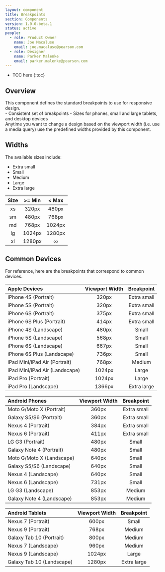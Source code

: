 ```yaml
---
layout: component
title: Breakpoints
section: Components
version: 1.0.0-beta.1
status: active
people:
  - role: Product Owner
    name: Joe Macaluso
    email: joe.macaluso@pearson.com
  - role: Designer
    name: Parker Malenke
    email: parker.malenke@pearson.com
---
```


* TOC here
{:toc}


## Overview
<div markdown="1" class="tagline">
This component defines the standard breakpoints to use for responsive design.
</div>

<div markdown="1" class="feature_list">
- Consistent set of breakpoints
- Sizes for phones, small and large tablets, and desktop devices
</div>

<div markdown="1" class="usage">
Anytime you want to change a design based on the viewport width (i.e. use a media query) use the predefined widths provided by this component.
</div>

## Widths
<div class="section_text" markdown="1">
The available sizes include:

- Extra small
- Small
- Medium
- Large
- Extra large
</div>

<div class="large_table" markdown="1">

| Size | >= Min | < Max   |
|:----:|:------:|:-------:|
| xs   | 320px  | 480px   |
| sm   | 480px  | 768px   |
| md   | 768px  | 1024px  |
| lg   | 1024px | 1280px  |
| xl   | 1280px | &infin; |

</div>

## Common Devices
<div class="section_text" markdown="1">
For reference, here are the breakpoints that correspond to common devices.
</div>

<div class="large_table" markdown="1">

| Apple Devices                  | Viewport Width | Breakpoint  |
|:-------------------------------|:--------------:|:-----------:|
| iPhone 4S (Portrait)           | 320px          | Extra small |
| iPhone 5S (Portrait)           | 320px          | Extra small |
| iPhone 6S (Portrait)           | 375px          | Extra small |
| iPhone 6S Plus (Portrait)      | 414px          | Extra small |
| iPhone 4S (Landscape)          | 480px          | Small       |
| iPhone 5S (Landscape)          | 568px          | Small       |
| iPhone 6S (Landscape)          | 667px          | Small       |
| iPhone 6S Plus (Landscape)     | 736px          | Small       |
| iPad Mini/iPad Air (Portrait)  | 768px          | Medium      |
| iPad Mini/iPad Air (Landscape) | 1024px         | Large       |
| iPad Pro (Portrait)            | 1024px         | Large       |
| iPad Pro (Landscape)           | 1366px         | Extra large |


| Android Phones                 | Viewport Width | Breakpoint  |
|:-------------------------------|:--------------:|:-----------:|
| Moto G/Moto X (Portrait)       | 360px          | Extra small |
| Galaxy S5/S6 (Portrait)        | 360px          | Extra small |
| Nexus 4 (Portrait)             | 384px          | Extra small |
| Nexus 6 (Portrait)             | 411px          | Extra small |
| LG G3 (Portrait)               | 480px          | Small       |
| Galaxy Note 4 (Portrait)       | 480px          | Small       |
| Moto G/Moto X (Landscape)      | 640px          | Small       |
| Galaxy S5/S6 (Landscape)       | 640px          | Small       |
| Nexus 4 (Landscape)            | 640px          | Small       |
| Nexus 6 (Landscape)            | 731px          | Small       |
| LG G3 (Landscape)              | 853px          | Medium      |
| Galaxy Note 4 (Landscape)      | 853px          | Medium      |

| Android Tablets                | Viewport Width | Breakpoint  |
|:-------------------------------|:--------------:|:-----------:|
| Nexus 7 (Portrait)             | 600px          | Small       |
| Nexus 9 (Portrait)             | 768px          | Medium      |
| Galaxy Tab 10 (Portrait)       | 800px          | Medium      |
| Nexus 7 (Landscape)            | 960px          | Medium      |
| Nexus 9 (Landscape)            | 1024px         | Large       |
| Galaxy Tab 10 (Landscape)      | 1280px         | Extra large |

</div>
